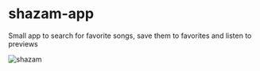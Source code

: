 # shazam-app

Small app to search for favorite songs, save them to favorites and listen to previews


![shazam](https://user-images.githubusercontent.com/69239819/184315052-e7b762cf-e09b-4d88-bddc-9079f423f17f.png)
